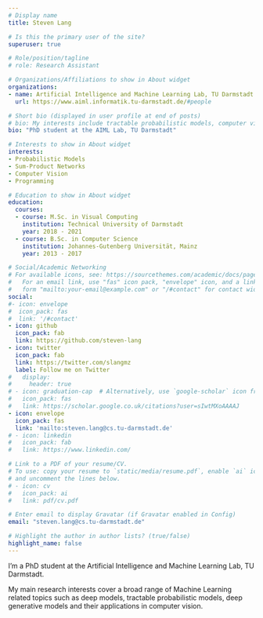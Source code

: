 ```yaml
---
# Display name
title: Steven Lang

# Is this the primary user of the site?
superuser: true

# Role/position/tagline
# role: Research Assistant

# Organizations/Affiliations to show in About widget
organizations:
- name: Artificial Intelligence and Machine Learning Lab, TU Darmstadt
  url: https://www.aiml.informatik.tu-darmstadt.de/#people

# Short bio (displayed in user profile at end of posts)
# bio: My interests include tractable probabilistic models, computer vision, and programming.
bio: "PhD student at the AIML Lab, TU Darmstadt"

# Interests to show in About widget
interests:
- Probabilistic Models
- Sum-Product Networks
- Computer Vision
- Programming

# Education to show in About widget
education:
  courses:
  - course: M.Sc. in Visual Computing
    institution: Technical University of Darmstadt
    year: 2018 - 2021
  - course: B.Sc. in Computer Science
    institution: Johannes-Gutenberg Universität, Mainz
    year: 2013 - 2017

# Social/Academic Networking
# For available icons, see: https://sourcethemes.com/academic/docs/page-builder/#icons
#   For an email link, use "fas" icon pack, "envelope" icon, and a link in the
#   form "mailto:your-email@example.com" or "/#contact" for contact widget.
social:
#- icon: envelope
#  icon_pack: fas
#  link: '/#contact'
- icon: github
  icon_pack: fab
  link: https://github.com/steven-lang
- icon: twitter
  icon_pack: fab
  link: https://twitter.com/slangmz
  label: Follow me on Twitter
#   display:
#     header: true
# - icon: graduation-cap  # Alternatively, use `google-scholar` icon from `ai` icon pack
#   icon_pack: fas
#   link: https://scholar.google.co.uk/citations?user=sIwtMXoAAAAJ
- icon: envelope
  icon_pack: fas
  link: 'mailto:steven.lang@cs.tu-darmstadt.de'
# - icon: linkedin
#   icon_pack: fab
#   link: https://www.linkedin.com/

# Link to a PDF of your resume/CV.
# To use: copy your resume to `static/media/resume.pdf`, enable `ai` icons in `params.toml`, 
# and uncomment the lines below.
# - icon: cv
#   icon_pack: ai
#   link: pdf/cv.pdf

# Enter email to display Gravatar (if Gravatar enabled in Config)
email: "steven.lang@cs.tu-darmstadt.de"

# Highlight the author in author lists? (true/false)
highlight_name: false
---
```


I’m a PhD student at the  Artificial Intelligence and Machine Learning Lab, TU Darmstadt.

My main research interests cover a broad range of Machine Learning related topics such as deep models, tractable probabilistic models, deep generative models and their applications in computer vision.

